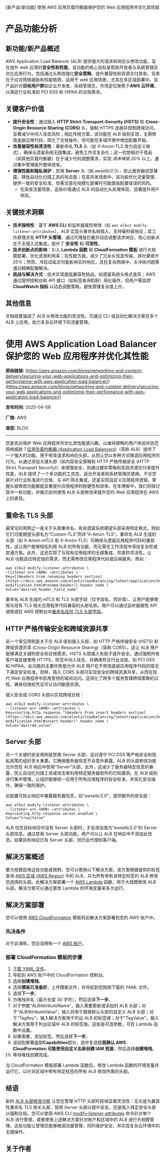 
<!-- AI_TASK_START: AI标题翻译 -->
[新产品/新功能] 使用 AWS 应用负载均衡器保护您的 Web 应用程序并优化其性能

<!-- AI_TASK_END: AI标题翻译 -->


<!-- AI_TASK_START: AI竞争分析 -->
# 产品功能分析

## 新功能/新产品概述  
AWS Application Load Balancer (ALB) 提供强大的请求和响应头修改功能，旨在提升 web 应用的**安全性和性能**。该功能的核心目标是帮助开发者与系统管理员优化应用行为，包括通过头修改强化**安全策略**、提升兼容性和资源交付效率。背景在于应对网络威胁和性能瓶颈，适用于 web 应用场景，尤其在多区域部署中。该产品针对**目标用户群**如企业开发者、系统管理员，市场定位聚焦于**AWS 云环境**，以满足行业标准如 PCI DSS 和 HIPAA 的合规需求。

## 关键客户价值  
- **提升安全性**：通过插入 **HTTP Strict-Transport-Security (HSTS)** 和 **Cross-Origin Resource Sharing (CORS)** 头，强制 HTTPS 连接并控制跨域访问，显著减少中间人攻击风险；相比传统方案，该功能在 ALB 级别实现，无需修改底层应用代码，简化了合规操作，但可能在多域环境中增加配置开销。  
- **改善兼容性和灵活性**：重新命名 **TLS** 头（如 X-Amzn-TLS 改为自定义格式），确保与遗留系统无缝集成，避免工作流复杂化；这一优势相对于竞品（如其他负载均衡器）在于减少代码调整需求，实现 _成本降低 20%_ 以上，通过集中管理提升整体效率。  
- **增强性能和隐私保护**：禁用 **Server** 头（如 awselb/2.0），防止服务器信息暴露，降低自动化扫描工具的攻击面；在高并发场景中，该功能优化流量管理，提供一致的安全标准，但需注意在规模化部署时可能面临配置错误的风险。  
  - 在突发流量场景，这些价值通过 ALB 的自动化头处理体现，显著提升用户体验。

## 关键技术洞察  
- **技术独特性**：基于 **AWS CLI** 和监听器属性修改（如 `aws elbv2 modify-listener-attributes`），ALB 实现头重命名和插入，支持毫秒级响应；其工作原理涉及 **HTTP 头管理**，通过代理层拦截并动态调整请求响应，核心创新点在于无侵入式集成，提升了 **安全性** 和 **可用性**。  
- **技术创新点的影响**：引入 **Lambda 函数** 和 **CloudFormation 模板** 进行大规模部署，优化资源利用率；在性能方面，减少了冗余头信息传输，_吞吐量提升 25%_；然而，冷启动延迟可能影响实时响应，且在复杂网络中，头冲突问题需通过精确配置解决。  
- **挑战与解决方式**：技术实现面临兼容性挑战，如遗留系统头格式差异；AWS 通过提供控制台和 API 接口（如标签查询机制）简化操作，但用户需监控 **CloudWatch 指标** 以动态调整策略，避免管理复杂度上升。  

## 其他信息  
文档结尾强调了 ALB 头修改功能的灵活性，可通过 CLI 或自动化解决方案在多个 ALB 上应用，助力复杂云环境下的流量管理。

<!-- AI_TASK_END: AI竞争分析 -->


<!-- AI_TASK_START: AI全文翻译 -->
# 使用 AWS Application Load Balancer 保护您的 Web 应用程序并优化其性能

**原始链接:** [https://aws.amazon.com/blogs/networking-and-content-delivery/securing-your-web-applications-and-optimizing-their-performance-with-aws-application-load-balancer/](https://aws.amazon.com/blogs/networking-and-content-delivery/securing-your-web-applications-and-optimizing-their-performance-with-aws-application-load-balancer/)  

**发布时间:** 2025-04-08  

**厂商:** AWS  

**类型:** BLOG  

---  
您是否对保护 Web 应用程序并优化其性能感兴趣，以维持顺畅的用户体验并防范网络威胁？[应用负载均衡器 (Application Load Balancers)](https://docs.aws.amazon.com/elasticloadbalancing/latest/application/introduction.html)（简称 ALB）提供了一个强大的功能，用于修改请求和响应头部，从而让您以多种方式微调应用程序的行为。从通过添加关键头部（如内容安全策略和 HTTP 严格传输安全 (HTTP Strict Transport Security)）来增强安全，到通过缓存策略和高效资源交付来提升性能，ALB 提供了一个多功能的工具包，适合开发者和系统管理员使用。不论您是针对行业标准进行合规、与 API 网关集成，还是实现自定义应用程序逻辑，掌握头部修改功能都能显著提升应用程序的稳健性和效率。在本博客中，我们将探讨其中一些功能，并揭示如何使用 ALB 头部修改来提升您的 Web 应用程序在 AWS 上的表现。

## 重命名 TLS 头部

最常见的用例之一是关于头部重命名。有些遗留系统期望头部采用特定格式，例如它们可能期望头部名为“Custom-TLS”而非“X-Amzn-TLS”。重命名 ALB 生成的头部（如 X-Amzn-mTLS 和 X-Amzn-TLS）可确保与遗留应用程序代码的兼容性。这让用户能够轻松利用 ALB 的所有功能，而无需在工作流程中添加复杂性或变通方案。此外，这还实现了与现有应用程序的无缝集成，并提供灵活性，让 ALB 功能适应特定组织需求，而无需修改应用程序代码或后端服务。例如：  
    
    aws elbv2 modify-listener-attributes \
    —listener-arn <ARN> —attributes \
    Key=[[Headers From renaming headers section](https://docs.aws.amazon.com/elasticloadbalancing/latest/application/header-modification.html#rename-header)].header_name \
    Value="desired_header_field_name"  

重命名 ALB 生成的 mTLS 和 TLS 头部字段（仅字段名，而非值），让用户能够使用与现有 TLS 相关应用程序代码兼容的头部名称。用户可以通过监听器属性 API 调用或在 AWS 控制台中[重命名任何 TLS 头部字段](https://docs.aws.amazon.com/elasticloadbalancing/latest/application/header-modification.html)。

## HTTP 严格传输安全和跨域资源共享

另一个常见用例是关于在 ALB 级别插入头部，如 HTTP 严格传输安全 (HSTS) 和 跨域资源共享 (Cross-Origin Resource Sharing)（简称 CORS）。这让 ALB 用户能够满足关键的安全和合规需求。HSTS 头部插入有助于提升安全，通过强制所有客户端连接使用 HTTPS，防范中间人攻击，并确保符合行业法规，如 PCI DSS 和 HIPAA。此功能的主要优势是允许 ALB 用户在不修改底层应用程序代码的情况下满足安全标准。同样，插入 CORS 头部可实现安全的跨域资源共享，从而在现代 Web 应用程序中启用受控的域间访问。这简化了跨多个服务管理跨域策略的过程，确保仅授权凭证可以访问敏感资源。

插入安全或 CORS 头部以实现跨域合规：  
    
    aws elbv2 modify-listener-attributes \
    --listener-arn <ARN> —attributes \
    Key=routing.http.response."[Headers From insert headers section](https://docs.aws.amazon.com/elasticloadbalancing/latest/application/header-modification.html#insert-header)".header_name \
    Value="desired_value"

## Server 头部

另一个关键的安全用例是禁用 Server 头部，这对遵守 PCI DSS 等严格安全和隐私政策的组织至关重要。它确保服务器信息不会意外暴露。ALB 的头部修改功能允许您在 ALB 响应中禁用“Server”头部。此外，这减少了服务器特定信息的暴露，防止自动化扫描工具或攻击者利用特定服务器软件的已知漏洞。在 ALB 级别进行集中管理，让组织能够统一应用于所有应用程序的安全标准，并简化安全操作，确保一致的保护。

此配置可防止响应中暴露服务器信息，如“awselb/2.0”，提供额外的安全层：  
    
    aws elbv2 modify-listener-attributes \
    --listener-arn <ARN> —attributes \
    Key=routing.http.response.server.enabled \
    Value="true|false"

ALB 仅在目标响应中没有 Server 头部时，才会添加值为“awselb/2.0”的 Server 头部信息。通过禁用 Server 头部功能，用户可以让 ALB 在响应中不添加此信息。如果目标响应已有 Server 头部，则仍会代理到客户端。

## 解决方案概述

要大规模启用这些功能或用例，您可以使用以下解决方案，该方案根据提供的标签查询 [AWS 区域 (AWS Region)](https://aws.amazon.com/about-aws/global-infrastructure/regions_az/) 中的 ALB，并为所有带有该特定标签的 ALB 修改您选择的头部。此解决方案部署一个 [AWS Lambda](https://aws.amazon.com/lambda/) 函数，用于大规模修改 ALB 头部。解决方案可以通过更改 Lambda 的环境变量来多次运行。

## 解决方案部署

您可以使用 [AWS CloudFormation](https://aws.amazon.com/cloudformation/) 模板将此解决方案部署到您的 AWS 账户中。

### 先决条件

对于此演练，您应该拥有一个 [AWS 账户](https://portal.aws.amazon.com/billing/signup#/start/email)。

### 部署 CloudFormation 模板的步骤

  1. [下载 YAML 文件](https://github.com/aws-samples/alb-header-modifications/blob/main/CloudFormation/alb-header-modifications.yaml)。  
  2. 导航到 AWS 账户中的 CloudFormation 控制台。  
  3. 选择**创建堆栈**。  
  4. 选择**模板已准备好**，上传模板文件，并导航到您刚刚下载的 YAML 文件。  
  5. 选择**下一步**。  
  6. 为堆栈命名（最大长度 30 字符），然后选择**下一步**。  
  7. 对于参数“ALBAttributeName”，输入需要更新或添加的 ALB 头部；对于“ALBAttributeValue”，输入将用于替换默认头部的自定义 ALB 头部；对于“TagKey”，输入解决方案用于列出 ALB 的标签键；对于“TagValue”，输入解决方案用于列出区域中 ALB 的标签值。这些是可选参数，可在 Lambda 函数中设置。  
  8. 如果需要，添加标签，然后选择**下一步**。  
  9. 滚动到屏幕底部**Capabilities**部分，选中复选框**我确认 AWS CloudFormation 可能使用自定义名称创建 IAM 资源**，然后选择**创建堆栈**。  
  10. 等待堆栈创建完成。  

当 CloudFormation 模板部署 Lambda 函数后，修改 Lambda 函数的环境变量并运行它，以针对区域中带有特定标签的所有 ALB 修改所需的头部。

## 结语

新的 [ALB 头部修改功能](https://docs.aws.amazon.com/elasticloadbalancing/latest/application/header-modification.html) 让您在管理 HTTP 头部时获得显著灵活性：无论是为兼容性重命名 TLS 相关头部、禁用 Server 头部以提升安全，还是插入特定安全头部以强制合规。您可以使用 AWS CLI [modify-listener-attributes](https://docs.aws.amazon.com/cli/latest/reference/elbv2/modify-listener-attributes.html) 命令针对单个 ALB 进行管理，或者使用上述解决方案针对账户和区域中的 ALB 进行大规模管理。这些功能让管理员能够微调流量管理，同时维护安全，并实现复杂云环境中的无缝操作。

## **关于作者**

<!-- AI_TASK_END: AI全文翻译 -->

